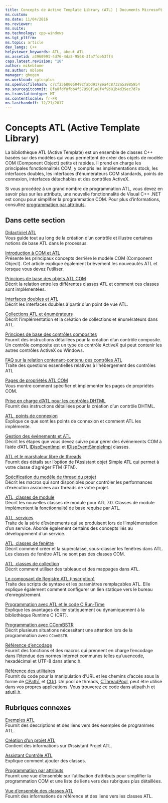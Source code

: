 ```yaml
---
title: Concepts de Active Template Library (ATL) | Documents Microsoft
ms.custom: 
ms.date: 11/04/2016
ms.reviewer: 
ms.suite: 
ms.technology: cpp-windows
ms.tgt_pltfrm: 
ms.topic: article
dev_langs: C++
helpviewer_keywords: ATL, about ATL
ms.assetid: a3960991-4d76-4da5-9568-3fa7fde53ff4
caps.latest.revision: "18"
author: mikeblome
ms.author: mblome
manager: ghogen
ms.workload: cplusplus
ms.openlocfilehash: c7cf2568005049cfabd9178ea4c8732a5a985954
ms.sourcegitcommit: 8fa8fdf0fbb4f57950f1e8f4f9b81b4d39ec7d7a
ms.translationtype: MT
ms.contentlocale: fr-FR
ms.lasthandoff: 12/21/2017
---
```

# <a name="active-template-library-atl-concepts"></a>Concepts ATL (Active Template Library)
La bibliothèque ATL (Active Template) est un ensemble de classes C++ basées sur des modèles qui vous permettent de créer des objets de modèle COM (Component Object) petits et rapides. Il prend en charge les principales fonctionnalités COM, y compris les implémentations stock, les interfaces doubles, les interfaces d’énumérateurs COM standards, points de connexion, interfaces détachables et des contrôles ActiveX.  
  
 Si vous procédez à un grand nombre de programmation ATL, vous devez en savoir plus sur les attributs, une nouvelle fonctionnalité de Visual C++ .NET est conçu pour simplifier la programmation COM. Pour plus d’informations, consultez [programmation par attributs](../windows/attributed-programming-concepts.md).  
  
## <a name="in-this-section"></a>Dans cette section  
 [Didacticiel ATL](../atl/active-template-library-atl-tutorial.md)  
 Vous guide tout au long de la création d’un contrôle et illustre certaines notions de base ATL dans le processus.  
  
 [Introduction à COM et ATL](../atl/introduction-to-com-and-atl.md)  
 Présente les principaux concepts derrière le modèle COM (Component Object). Cet article explique également brièvement les nouveautés ATL et lorsque vous devez l’utiliser.  
  
 [Principes de base des objets ATL COM](../atl/fundamentals-of-atl-com-objects.md)  
 Décrit la relation entre les différentes classes ATL et comment ces classes sont implémentées.  
  
 [Interfaces doubles et ATL](../atl/dual-interfaces-and-atl.md)  
 Décrit les interfaces doubles à partir d’un point de vue ATL.  
  
 [Collections ATL et énumérateurs](../atl/atl-collections-and-enumerators.md)  
 Décrit l’implémentation et la création de collections et énumérateurs dans ATL.  
  
 [Principes de base des contrôles composites](../atl/atl-composite-control-fundamentals.md)  
 Fournit des instructions détaillées pour la création d’un contrôle composite. Un contrôle composite est un type de contrôle ActiveX qui peut contenir les autres contrôles ActiveX ou Windows.  
  
 [FAQ sur la relation contenant-contenu des contrôles ATL](../atl/atl-control-containment-faq.md)  
 Traite des questions essentielles relatives à l’hébergement des contrôles ATL  
  
 [Pages de propriétés ATL COM](../atl/atl-com-property-pages.md)  
 Vous montre comment spécifier et implémenter les pages de propriétés COM.  
  
 [Prise en charge d’ATL pour les contrôles DHTML](../atl/atl-support-for-dhtml-controls.md)  
 Fournit des instructions détaillées pour la création d’un contrôle DHTML.  
  
 [ATL, points de connexion](../atl/atl-connection-points.md)  
 Explique ce que sont les points de connexion et comment ATL les implémente.  
  
 [Gestion des événements et ATL](../atl/event-handling-and-atl.md)  
 Décrit les étapes que vous devez suivre pour gérer des événements COM à l’aide d’ATL [IDispEventImpl](../atl/reference/idispeventimpl-class.md) et [IDispEventSimpleImpl](../atl/reference/idispeventsimpleimpl-class.md) classes.  
  
 [ATL et le marshaleur libre de threads](../atl/atl-and-the-free-threaded-marshaler.md)  
 Fournit des détails sur l’option de l’Assistant objet Simple ATL qui permet à votre classe d’agréger FTM (FTM).  
  
 [Spécification du modèle de thread du projet](../atl/specifying-the-threading-model-for-a-project-atl.md)  
 Décrit les macros qui sont disponibles pour contrôler les performances d’exécution associées aux threads de votre projet.  
  
 [ATL, classes de module](../atl/atl-module-classes.md)  
 Décrit les nouvelles classes de module pour ATL 7.0. Classes de module implémentent la fonctionnalité de base requise par ATL.  
  
 [ATL, services](../atl/atl-services.md)  
 Traite de la série d’événements qui se produisent lors de l’implémentation d’un service. Aborde également certains des concepts liés au développement d’un service.  
  
 [ATL, classes de fenêtre](../atl/atl-window-classes.md)  
 Décrit comment créer et la superclasse, sous-classer les fenêtres dans ATL. Les classes de fenêtre ATL ne sont pas des classes COM.  
  
 [ATL, classes de collection](../atl/atl-collection-classes.md)  
 Décrit comment utiliser des tableaux et des mappages dans ATL.  
  
 [Le composant de Registre ATL (inscription)](../atl/atl-registry-component-registrar.md)  
 Traite des scripts de syntaxe et les paramètres remplaçables ATL. Elle explique également comment configurer un lien statique vers le bureau d’enregistrement.  
  
 [Programmation avec ATL et le code C Run-Time](../atl/programming-with-atl-and-c-run-time-code.md)  
 Explique les avantages de lier statiquement ou dynamiquement à la bibliothèque Runtime C (CRT).  
  
 [Programmation avec CComBSTR](../atl/programming-with-ccombstr-atl.md)  
 Décrit plusieurs situations nécessitant une attention lors de la programmation avec `CComBSTR`.  
  
 [Référence d’encodage](../atl/atl-encoding-reference.md)  
 Fournit des fonctions et des macros qui prennent en charge l’encodage dans l’étendue des normes Internet communes telles qu’uuencode, hexadécimal et UTF-8 dans atlenc.h.  
  
 [Référence des utilitaires](../atl/atl-utilities-reference.md)  
 Fournit du code pour la manipulation d’URL et les chemins d’accès sous la forme de [CPathT](../atl/reference/cpatht-class.md) et [CUrl](../atl/reference/curl-class.md). Un pool de threads, [CThreadPool](../atl/reference/cthreadpool-class.md), peut être utilisé dans vos propres applications. Vous trouverez ce code dans atlpath.h et atlutil.h.  
  
## <a name="related-sections"></a>Rubriques connexes  
 [Exemples ATL](../visual-cpp-samples.md)  
 Fournit des descriptions et des liens vers des exemples de programmes ATL.  
  
 [Création d’un projet ATL](../atl/reference/creating-an-atl-project.md)  
 Contient des informations sur l’Assistant Projet ATL.  
  
 [Assistant Contrôle ATL](../atl/reference/atl-control-wizard.md)  
 Explique comment ajouter des classes.  
  
 [Programmation par attributs](../windows/attributed-programming-concepts.md)  
 Fournit une vue d’ensemble sur l’utilisation d’attributs pour simplifier la programmation COM et une liste de liens vers des rubriques plus détaillées.  
  
 [Vue d’ensemble des classes ATL](../atl/atl-class-overview.md)  
 Fournit des informations de référence et des liens vers les classes ATL.


